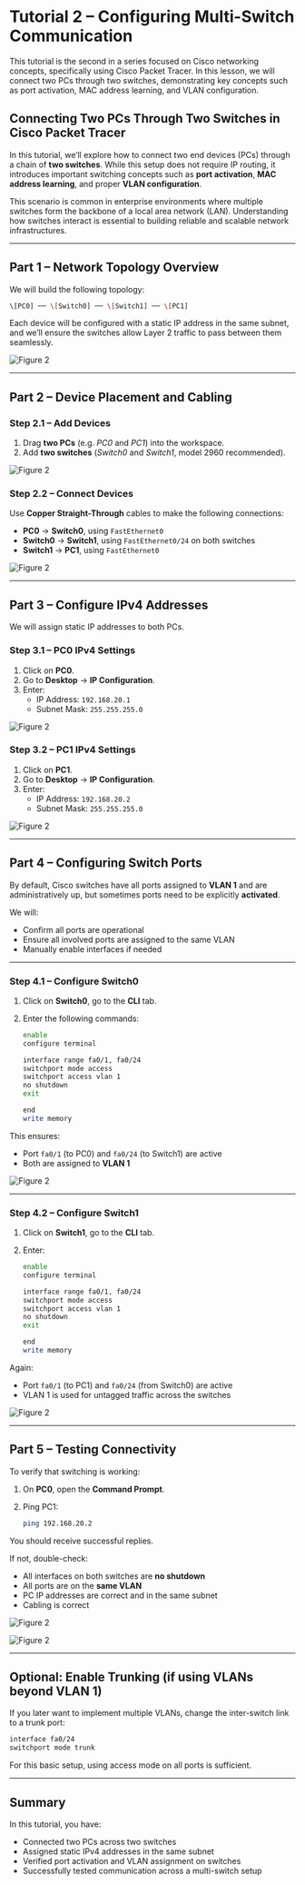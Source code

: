# Tutorial 2 – Configuring Multi-Switch Communication  

This tutorial is the second in a series focused on Cisco networking concepts, specifically using Cisco Packet Tracer. In this lesson, we will connect two PCs through two switches, demonstrating key concepts such as port activation, MAC address learning, and VLAN configuration.

## Connecting Two PCs Through Two Switches in Cisco Packet Tracer

In this tutorial, we’ll explore how to connect two end devices (PCs) through a chain of **two switches**. While this setup does not require IP routing, it introduces important switching concepts such as **port activation**, **MAC address learning**, and proper **VLAN configuration**.

This scenario is common in enterprise environments where multiple switches form the backbone of a local area network (LAN). Understanding how switches interact is essential to building reliable and scalable network infrastructures.

---

## Part 1 – Network Topology Overview

We will build the following topology:

```bash
\[PC0] ── \[Switch0] ── \[Switch1] ── \[PC1]
```

Each device will be configured with a static IP address in the same subnet, and we’ll ensure the switches allow Layer 2 traffic to pass between them seamlessly.

![Figure 2](../../img/cisco-tutorials/tutorial-1/fig2.png)

---

## Part 2 – Device Placement and Cabling

### Step 2.1 – Add Devices

1. Drag **two PCs** (e.g. *PC0* and *PC1*) into the workspace.
2. Add **two switches** (*Switch0* and *Switch1*, model 2960 recommended).

![Figure 2](../../img/cisco-tutorials/tutorial-2/fig1.png)

### Step 2.2 – Connect Devices

Use **Copper Straight-Through** cables to make the following connections:

- **PC0** → **Switch0**, using `FastEthernet0`
- **Switch0** → **Switch1**, using `FastEthernet0/24` on both switches
- **Switch1** → **PC1**, using `FastEthernet0`

![Figure 2](../../img/cisco-tutorials/tutorial-1/fig2.png)

---

## Part 3 – Configure IPv4 Addresses

We will assign static IP addresses to both PCs.

### Step 3.1 – PC0 IPv4 Settings

1. Click on **PC0**.
2. Go to **Desktop** → **IP Configuration**.
3. Enter:
   - IP Address: `192.168.20.1`
   - Subnet Mask: `255.255.255.0`

![Figure 2](../../img/cisco-tutorials/tutorial-1/fig3.png)

### Step 3.2 – PC1 IPv4 Settings

1. Click on **PC1**.
2. Go to **Desktop** → **IP Configuration**.
3. Enter:
   - IP Address: `192.168.20.2`
   - Subnet Mask: `255.255.255.0`

![Figure 2](../../img/cisco-tutorials/tutorial-1/fig4.png)

---

## Part 4 – Configuring Switch Ports

By default, Cisco switches have all ports assigned to **VLAN 1** and are administratively up, but sometimes ports need to be explicitly **activated**.

We will:

- Confirm all ports are operational
- Ensure all involved ports are assigned to the same VLAN
- Manually enable interfaces if needed

---

### Step 4.1 – Configure Switch0

1. Click on **Switch0**, go to the **CLI** tab.
2. Enter the following commands:

   ```bash
   enable
   configure terminal

   interface range fa0/1, fa0/24
   switchport mode access
   switchport access vlan 1
   no shutdown
   exit

   end
   write memory
    ```

This ensures:

- Port `fa0/1` (to PC0) and `fa0/24` (to Switch1) are active
- Both are assigned to **VLAN 1**

![Figure 2](../../img/cisco-tutorials/tutorial-1/fig5.png)

---

### Step 4.2 – Configure Switch1

1. Click on **Switch1**, go to the **CLI** tab.
2. Enter:

   ```bash
   enable
   configure terminal

   interface range fa0/1, fa0/24
   switchport mode access
   switchport access vlan 1
   no shutdown
   exit

   end
   write memory
   ```

Again:

- Port `fa0/1` (to PC1) and `fa0/24` (from Switch0) are active
- VLAN 1 is used for untagged traffic across the switches

![Figure 2](../../img/cisco-tutorials/tutorial-1/fig6.png)

---

## Part 5 – Testing Connectivity

To verify that switching is working:

1. On **PC0**, open the **Command Prompt**.
2. Ping PC1:

   ```bash
   ping 192.168.20.2
   ```

You should receive successful replies.

If not, double-check:

- All interfaces on both switches are **no shutdown**
- All ports are on the **same VLAN**
- PC IP addresses are correct and in the same subnet
- Cabling is correct

![Figure 2](../../img/cisco-tutorials/tutorial-1/fig7.png)

![Figure 2](../../img/cisco-tutorials/tutorial-1/fig8.png)

---

## Optional: Enable Trunking (if using VLANs beyond VLAN 1)

If you later want to implement multiple VLANs, change the inter-switch link to a trunk port:

```bash
interface fa0/24
switchport mode trunk
```

For this basic setup, using access mode on all ports is sufficient.

---

## Summary

In this tutorial, you have:

- Connected two PCs across two switches
- Assigned static IPv4 addresses in the same subnet
- Verified port activation and VLAN assignment on switches
- Successfully tested communication across a multi-switch setup

